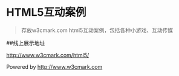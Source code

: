 # HTML5互动案例

>存放w3cmark.com html5互动案例，包括各种小游戏、互动传媒

##线上展示地址

http://www.w3cmark.com/html5/


Powered by http://www.w3cmark.com

